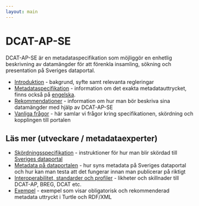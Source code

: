 ```yaml
---
layout: main
---
```


# DCAT-AP-SE
DCAT-AP-SE är en metadataspecifikation som möjliggör en enhetlig beskrivning av datamängder för att förenkla insamling, sökning och presentation på Sveriges dataportal.

- [Introduktion](docs/introduction.md) - bakgrund, syfte samt relevanta regleringar
- [Metadataspecifikation](sv) - information om det exakta metadatauttrycket, finns också på [engelska](en).
- [Rekommendationer](docs/recommendations.md) - information om hur man bör beskriva sina datamängder med hjälp av DCAT-AP-SE
- [Vanliga frågor](docs/faq.md) - här samlar vi frågor kring specifikationen, skördning och kopplingen till portalen


## Läs mer (utveckare / metadataexperter)

- [Skördningsspecifikation](docs/harvesting.md) - instruktioner för hur man blir skördad till [Sveriges dataportal](https://oppnadata.se)
- [Metadata på dataportalen](docs/dataportal.md) - hur syns metadata på Sveriges dataportal och hur kan man testa att det fungerar innan man publicerar på riktigt
- [Interoperabilitet, standarder och profiler](docs/standards.md) - likheter och skillnader till DCAT-AP, BREG, DCAT etc.
- [Exempel](docs/examples.md) - exempel som visar obligatorisk och rekommenderad metadata uttryckt i Turtle och RDF/XML